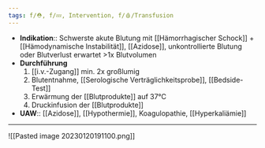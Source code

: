 ```yaml
---
tags: f/⛑️, f/💤, Intervention, f/🩸/Transfusion
---
```

- **Indikation**:: Schwerste akute Blutung mit [[Hämorrhagischer Schock]] + [[Hämodynamische Instabilität]], [[Azidose]], unkontrollierte Blutung oder Blutverlust erwartet >1x Blutvolumen
- **Durchführung**
	1. [[i.v.-Zugang]] min. 2x großlumig
	2. Blutentnahme, [[Serologische Verträglichkeitsprobe]], [[Bedside-Test]]
	3. Erwärmung der [[Blutprodukte]] auf 37°C
	4. Druckinfusion der [[Blutprodukte]]
- **UAW**:: [[Azidose]], [[Hypothermie]], Koagulopathie, [[Hyperkaliämie]]
---
![[Pasted image 20230120191100.png]]